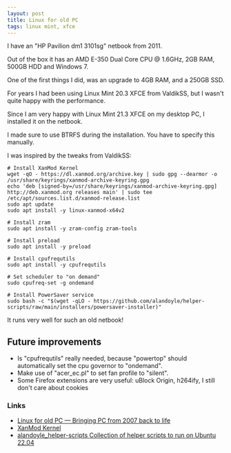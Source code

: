 ```yaml
---
layout: post
title: Linux for old PC
tags: linux mint, xfce
---
```


I have an "HP Pavilion dm1 3101sg" netbook from 2011.

Out of the box it has an AMD E-350 Dual Core CPU @ 1.6GHz, 2GB RAM, 500GB HDD and Windows 7.

One of the first things I did, was an upgrade to 4GB RAM, and a 250GB SSD.

For years I had been using Linux Mint 20.3 XFCE from ValdikSS, but I wasn't quite happy with the performance.

Since I am very happy with Linux Mint 21.3 XFCE on my desktop PC, I installed it on the netbook.

I made sure to use BTRFS during the installation. You have to specify this manually.

I was inspired by the tweaks from ValdikSS:

```
# Install XanMod Kernel
wget -qO - https://dl.xanmod.org/archive.key | sudo gpg --dearmor -o /usr/share/keyrings/xanmod-archive-keyring.gpg
echo 'deb [signed-by=/usr/share/keyrings/xanmod-archive-keyring.gpg] http://deb.xanmod.org releases main' | sudo tee /etc/apt/sources.list.d/xanmod-release.list
sudo apt update
sudo apt install -y linux-xanmod-x64v2

# Install zram
sudo apt install -y zram-config zram-tools

# Install preload
sudo apt install -y preload

# Install cpufrequtils
sudo apt install -y cpufrequtils

# Set scheduler to "on demand"
sudo cpufreq-set -g ondemand

# Install PowerSaver service
sudo bash -c "$(wget -qLO - https://github.com/alandoyle/helper-scripts/raw/main/installers/powersaver-installer)"
```

It runs very well for such an old netbook!

## Future improvements

 - Is "cpufrequtils" really needed, because "powertop" should automatically set the cpu governor to "ondemand".
 - Make use of "acer_ec.pl" to set fan profile to "silent".
 - Some Firefox extensions are very useful: uBlock Origin, h264ify, I still don't care about cookies

### Links

 - [Linux for old PC — Bringing PC from 2007 back to life](https://notes.valdikss.org.ru/linux-for-old-pc-from-2007/en/)
 - [XanMod Kernel](https://xanmod.org/)
 - [alandoyle_helper-scripts Collection of helper scripts to run on Ubuntu 22.04](https://github.com/alandoyle/helper-scripts/)

